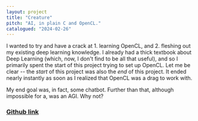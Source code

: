 ```yaml
---
layout: project
title: "Creature"
pitch: "AI, in plain C and OpenCL."
catalogued: "2024-02-26"
---
```


I wanted to try and have a crack at 1. learning OpenCL, and 2. fleshing out my
existing deep learning knowledge. I already had a thick textbook about Deep
Learning (which, now, I don't find to be all that useful), and so I primarily
spent the start of this project trying to set up OpenCL. Let me be clear -- the
*start* of this project was also the *end* of this project. It ended nearly
instantly as soon as I realized that OpenCL was a drag to work with.

My end goal was, in fact, some chatbot. Further than that, although impossible
for a, was an AGI. Why not?

### [Github link](https://github.cm/rwilliaise/creature)
